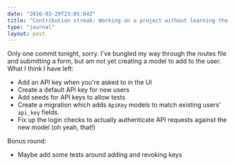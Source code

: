 ```yaml
---
date: "2016-03-29T23:05:04Z"
title: "Contribution streak: Working on a project without learning the framework"
type: "journal"
layout: post
---
```


Only one commit tonight, sorry. I've bungled my way through the routes file
and submitting a form, but am not yet creating a model to add to the user.
What I think I have left:

* Add an API key when you're asked to in the UI
* Create a default API key for new users
* Add seeds for API keys to allow tests
* Create a migration which adds `ApiKey` models to match existing users'
  `api_key` fields.
* Fix up the login checks to actually authenticate API requests against the
  new model (oh yeah, that!)

Bonus round:

* Maybe add some tests around adding and revoking keys
